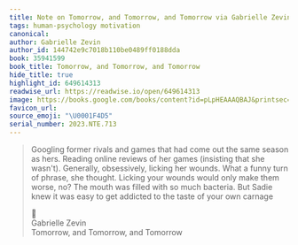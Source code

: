 ```yaml
---
title: Note on Tomorrow, and Tomorrow, and Tomorrow via Gabrielle Zevin
tags: human-psychology motivation
canonical:
author: Gabrielle Zevin
author_id: 144742e9c7018b110be0489ff0188dda
book: 35941599
book_title: Tomorrow, and Tomorrow, and Tomorrow
hide_title: true
highlight_id: 649614313
readwise_url: https://readwise.io/open/649614313
image: https://books.google.com/books/content?id=pLpHEAAAQBAJ&printsec=frontcover&img=1&zoom=5&edge=curl&source=public
favicon_url:
source_emoji: "\U0001F4D5"
serial_number: 2023.NTE.713
---
```

> Googling former rivals and games that had come out the same season as hers. Reading online reviews of her games (insisting that she wasn't). Generally, obsessively, licking her wounds. What a funny turn of phrase, she thought. Licking your wounds would only make them worse, no? The mouth was filled with so much bacteria. But Sadie knew it was easy to get addicted to the taste of your own carnage
> <div class="quoteback-footer"><div class="quoteback-avatar"><span class="mini-emoji"> 📕</span></div><div class="quoteback-metadata"><div class="metadata-inner"><span style="display:none">FROM:</span><div aria-label="Gabrielle Zevin" class="quoteback-author"> Gabrielle Zevin</div><div aria-label="Tomorrow, and Tomorrow, and Tomorrow" class="quoteback-title"> Tomorrow, and Tomorrow, and Tomorrow</div></div></div></div>